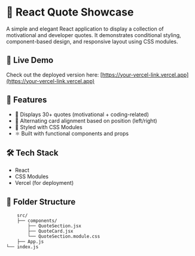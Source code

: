 # 💬 React Quote Showcase

A simple and elegant React application to display a collection of motivational and developer quotes. It demonstrates conditional styling, component-based design, and responsive layout using CSS modules.

## 🚀 Live Demo

Check out the deployed version here: [https://your-vercel-link.vercel.app](https://your-vercel-link.vercel.app)

## 📸 Features

- 🧠 Displays 30+ quotes (motivational + coding-related)
- 🔄 Alternating card alignment based on position (left/right)
- 🎨 Styled with CSS Modules
- ⚛️ Built with functional components and props

## 🛠️ Tech Stack

- React
- CSS Modules
- Vercel (for deployment)

## 📂 Folder Structure
```
    src/ 
    ├── components/ 
        ├── QuoteSection.jsx 
        ├── QuoteCard.jsx 
        └── QuoteSection.module.css 
    ├── App.js 
└── index.js
```